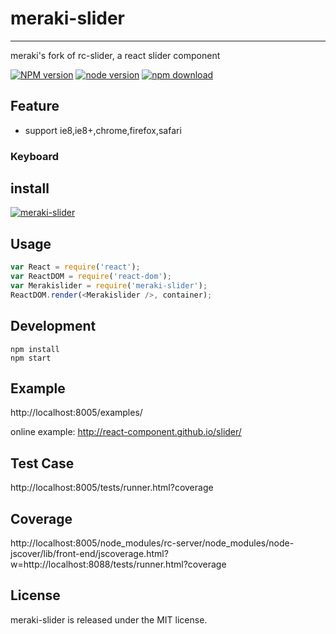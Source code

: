 # meraki-slider
---

meraki's fork of rc-slider, a react slider component 

[![NPM version][npm-image]][npm-url]
[![node version][node-image]][node-url]
[![npm download][download-image]][download-url]

[npm-image]: http://img.shields.io/npm/v/meraki-slider.svg?style=flat-square
[npm-url]: http://npmjs.org/package/meraki-slider
[node-image]: https://img.shields.io/badge/node.js-%3E=_0.10-green.svg?style=flat-square
[node-url]: http://nodejs.org/download/
[download-image]: https://img.shields.io/npm/dm/meraki-slider.svg?style=flat-square
[download-url]: https://npmjs.org/package/meraki-slider

## Feature

* support ie8,ie8+,chrome,firefox,safari

### Keyboard

## install

[![meraki-slider](https://nodei.co/npm/meraki-slider.png)](https://npmjs.org/package/meraki-slider)

## Usage

```js
var React = require('react');
var ReactDOM = require('react-dom');
var Merakislider = require('meraki-slider');
ReactDOM.render(<Merakislider />, container);
```

## Development

```
npm install
npm start
```

## Example

http://localhost:8005/examples/

online example: http://react-component.github.io/slider/

## Test Case

http://localhost:8005/tests/runner.html?coverage

## Coverage

http://localhost:8005/node_modules/rc-server/node_modules/node-jscover/lib/front-end/jscoverage.html?w=http://localhost:8088/tests/runner.html?coverage

## License

meraki-slider is released under the MIT license.
